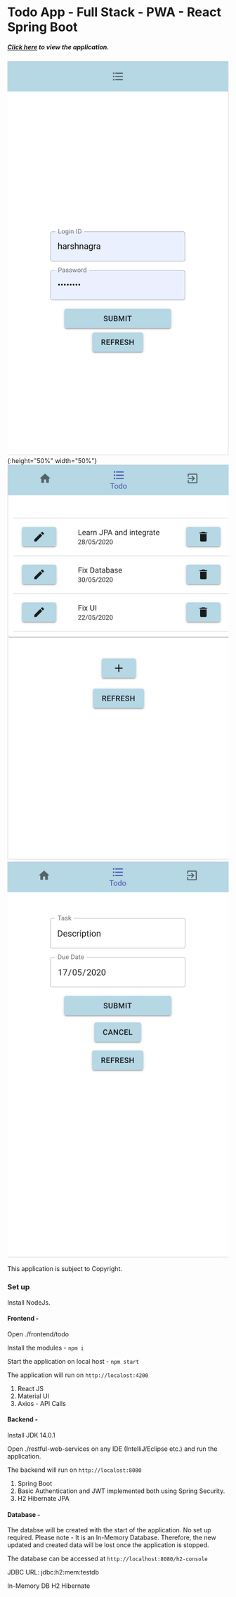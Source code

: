 # Todo App - Full Stack - PWA - React Spring Boot

##### [Click here](https://drive.google.com/file/d/1aUtitzqu06ibs0KCbH_zC9fJhmOFHEN4/view?usp=sharing) to view the application.

![](resources/1.png){:height="50%" width="50%"} 
![](resources/2.png) 
![](resources/3.png) 


This application is subject to Copyright. 


### Set up

Install NodeJs.

#### Frontend - 


Open ./frontend/todo


Install the modules - 
`npm i` 


Start the application on local host - 
`npm start`


The application will run on `http://localost:4200`


1. React JS
2. Material UI
3. Axios - API Calls

#### Backend - 

Install JDK 14.0.1


Open ./restful-web-services on any IDE (IntelliJ/Eclipse etc.) and run the application.


The backend will run on `http://localost:8080`


1. Spring Boot
2. Basic Authentication and JWT implemented both using Spring Security.
3. H2 Hibernate JPA


#### Database -

The databse will be created with the start of the application. No set up required.
Please note - It is an In-Memory Database. Therefore, the new updated and created data will be lost once the application is stopped. 


The database can be accessed at `http://localhost:8080/h2-console`


JDBC URL: jdbc:h2:mem:testdb


In-Memory DB
H2 Hibernate

